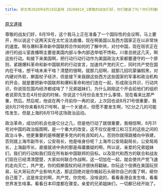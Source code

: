 ```yaml
---
title: 郭文贵2020年8月19日盖特 20200819_1尊敬的战友们好，你们健身了吗？你们传播C C P病毒香港危机真相了吗？一切都已经开始
---
```


[原文連接](https://gnews.org/ThreadView/53482214)

尊敬的战友们好，8月19号，这个我马上正在准备了一个国际性的会议啊，马上要开，所以说这个这两天实在太忙没法直播，现在啊美国以及西方国家正在以非常快的速度。啊与爆料革命新中国联邦合作如何的了解中共，对付中国，现在班农正在进行的战斗室直播啊主要是美国内部斗争内部选举咱不馋和。川普总统这几天，啊这些行动。和接下来美国啊，把行动行动行动作为美国政治大家都要遵守的一个原则，紧跟爆料革命和新中国联邦的行动宣言，加速共产党的灭亡，同时共产党在国内在干啥，想干啥未来干啥？清楚的很啊，就那几招啊，就那几招坑蒙骗假黑，对内硬对外软，擀面杖子经济，但是接下来我跟这些西方这些国家的军事和政治机构的开会，就是要把新中国联邦和爆料革命和他们连在一起，形成政治共识，行动共识，你说现在国内经济都成啥了？兄弟姐妹们，为什么刚刚这个开会前他们的组织者说郭先生在4月份说的时候，你说这个5月份会发生什么事情，现在看来比那严重，然后。然后呢，他说在两个月前你一再的说，上次回也说8月21号很重要，我说8月21号你来看8月21号啊，是一个关键点，但愿不要发生啊，1亿分之几的可能性发生，但是上海的8月13号这场政治运动。

  政治革命，成功的机会也是亿分之几，但是他行动了就很重要，我相信啊，8月31号对中国的政治版图啊，是一个重大的改变，这不仅仅是增江和习王的这些之间的政治斗争，他更重要的是唤醒更多党内的有良知的人。否则你就得跳楼向中铁建，否则就上海市副市长，公安局长，他是啥身份呢？上海市公安局副局长，公安局局长，上海副市长，直接就进中央的那是毋庸置疑的啊，所以说，亲爱的兄弟姐妹们，我们的行动和我们现在所有新中国联邦的目标。以及现代和西方的联合和战友们现在已经清清楚楚，大家如何联合作战啊，这一切加在一起，就会使共产党飞速的走向灭亡，共产党，你的假擀面杖的经济很快将戳破。你玩这个伎俩在美国玩贸易，玩大哥玩农产业影响大选，那这回绝对是你搬起石头砸你自己的蛋了啊，砸你自己蛋了，这是肯定的啊，共产党，你完啦，没啥说的，看看香港会发生啥，看看世界发生啥事。看看日本印度都在骤变。亲爱的兄弟姐妹们，一切都已经开始了。
